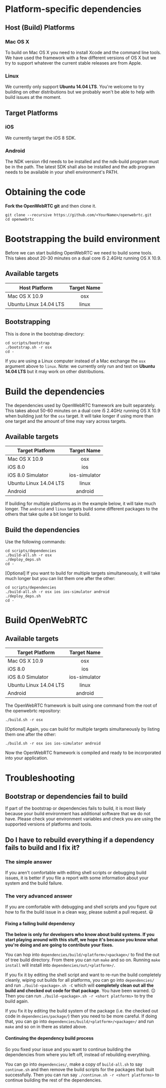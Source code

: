 # Platform-specific dependencies

## Host (Build) Platforms

### Mac OS X
To build on Mac OS X you need to install Xcode and the command line tools. We have used the framework with a few different versions of OS X but we try to support whatever the current stable releases are from Apple.

### Linux
We currently only support **Ubuntu 14.04 LTS**. You're welcome to try building on other distributions but we probably won't be able to help with build issues at the moment.

## Target Platforms

### iOS
We currently target the iOS 8 SDK.

### Android
The NDK version r9d needs to be installed and the ndk-build program must be in the path. The latest SDK shall also be installed and the adb program needs to be available in your shell environment's PATH.

# Obtaining the code

**Fork the OpenWebRTC git** and then clone it.
```
git clone --recursive https://github.com/<YourName>/openwebrtc.git
cd openwebrtc
```

# Bootstrapping the build environment

Before we can start building OpenWebRTC we need to build some tools. This takes about 20-30 minutes on a dual core i5 2.4GHz running OS X 10.9.

## Available targets

Host Platform | Target Name
--- | :---:
Mac OS X 10.9 | osx
Ubuntu Linux 14.04 LTS | linux

## Bootstrapping
This is done in the bootstrap directory:
```
cd scripts/bootstrap
./bootstrap.sh -r osx
cd -
```
If you are using a Linux computer instead of a Mac exchange the `osx` argument above to `linux`. Note: we currently only run and test on **Ubuntu 14.04 LTS** but it may work on other distributions.

# Build the dependencies
The dependencies used by OpenWebRTC framework are built separately. This takes about 50-60 minutes on a dual core i5 2.4GHz running OS X 10.9 when building just for the `osx` target. It will take longer if using more than one target and the amount of time may vary across targets.

## Available targets

Target Platform | Target Name
--- | :---:
Mac OS X 10.9 | osx
iOS 8.0 | ios
iOS 8.0 Simulator | ios-simulator
Ubuntu Linux 14.04 LTS | linux
Android | android

If building for multiple platforms as in the example below, it will take much longer. The `android` and `linux` targets build some different packages to the others that take quite a bit longer to build.

## Build the dependencies

Use the following commands:
```
cd scripts/dependencies
./build-all.sh -r osx
./deploy_deps.sh
cd -
```

[Optional] If you want to build for multiple targets simultaneously, it will take much longer but you can list them one after the other:
```
cd scripts/dependencies
./build-all.sh -r osx ios ios-simulator android
./deploy_deps.sh
cd -
```

# Build OpenWebRTC

## Available targets

Target Platform | Target Name
--- | :---:
Mac OS X 10.9 | osx
iOS 8.0 | ios
iOS 8.0 Simulator | ios-simulator
Ubuntu Linux 14.04 LTS | linux
Android | android

The OpenWebRTC framework is built using one command from the root of the openwebrtc repository:
```
./build.sh -r osx
```

[Optional] Again, you can build for multiple targets simultaneously by listing them one after the other:
```
./build.sh -r osx ios ios-simulator android
```

Now the OpenWebRTC framework is compiled and ready to be incorporated into your application.

# Troubleshooting

## Bootstrap or dependencies fail to build

If part of the bootstrap or dependencies fails to build, it is most likely because your build environment has additional software that we do not have. Please check your environment variables and check you are using the supported versions of platforms and tools.

## Do I have to rebuild everything if a dependency fails to build and I fix it?

### The simple answer

If you aren't comfortable with editing shell scripts or debugging build issues, it is better if you file a report with some information about your system and the build failure.

### The very advanced answer

If you are comfortable with debugging and shell scripts and you figure out how to fix the build issue in a clean way, please submit a pull request. :smiley:

#### Fixing a failing build dependency
**The below is only for developers who know about build systems. If you start playing around with this stuff, we hope it's because you know what you're doing and are going to contribute your fixes.**

You can hop into `dependencies/build/<platform>/<package>/` to find the out of tree build directory. From there you can run `make` and so on. Running `make install` will install into `dependencies/out/<platform>/`.

If you fix it by editing the shell script and want to re-run the build completely cleanly, wiping out builds for all platforms, you can go into `dependencies/` and run `./build-<package>.sh -C` which will **completely clean out all the build and checked out code for that package**. You have been warned. :neutral_face: Then you can run `./build-<package>.sh -r <short platforms>` to try the build again.

If you fix it by editing the build system of the package (i.e. the checked out code in `dependencies/package/`) then you need to be more careful. If doing that, you can go into `dependencies/build/<platform>/<package>/` and run `make` and so on in there as stated above.

#### Continuing the dependency build process

So you fixed your issue and you want to continue building the dependencies from where you left off, instead of rebuilding everything.

You can go into `dependencies/`, make a copy of `build-all.sh` to say `continue.sh` and then remove the build scripts for the packages that built successfully. Then you can run say `./continue.sh -r <short platforms>` to continue building the rest of the dependencies.